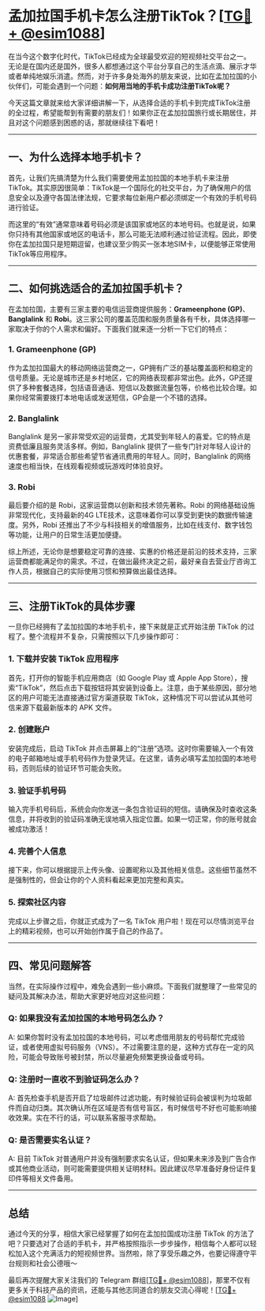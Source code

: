 # 孟加拉国手机卡怎么注册TikTok？[[TG💪+ @esim1088](https://t.me/s/esim1088)]

在当今这个数字化时代，TikTok已经成为全球最受欢迎的短视频社交平台之一。无论是在国内还是国外，很多人都想通过这个平台分享自己的生活点滴、展示才华或者单纯地娱乐消遣。然而，对于许多身处海外的朋友来说，比如在孟加拉国的小伙伴们，可能会遇到一个问题：**如何用当地的手机卡成功注册TikTok呢？**

今天这篇文章就来给大家详细讲解一下，从选择合适的手机卡到完成TikTok注册的全过程，希望能帮到有需要的朋友们！如果你正在孟加拉国旅行或长期居住，并且对这个问题感到困惑的话，那就继续往下看吧！

---

## 一、为什么选择本地手机卡？

首先，让我们先搞清楚为什么我们需要使用孟加拉国的本地手机卡来注册TikTok。其实原因很简单：TikTok是一个国际化的社交平台，为了确保用户的信息安全以及遵守各国法律法规，它要求每位新用户都必须绑定一个有效的手机号码进行验证。

而这里的“有效”通常意味着号码必须是该国家或地区的本地号码。也就是说，如果你只持有其他国家或地区的电话卡，那么可能无法顺利通过验证流程。因此，即使你在孟加拉国只是短期逗留，也建议至少购买一张本地SIM卡，以便能够正常使用TikTok等应用程序。

---

## 二、如何挑选适合的孟加拉国手机卡？

在孟加拉国，主要有三家主要的电信运营商提供服务：**Grameenphone (GP)**、**Banglalink** 和 **Robi**。这三家公司的覆盖范围和服务质量各有千秋，具体选择哪一家取决于你的个人需求和偏好。下面我们就来逐一分析一下它们的特点：

### 1. Grameenphone (GP)
作为孟加拉国最大的移动网络运营商之一，GP拥有广泛的基站覆盖面积和稳定的信号质量。无论是城市还是乡村地区，它的网络表现都非常出色。此外，GP还提供了多种套餐选择，包括语音通话、短信以及数据流量包等，价格也比较合理。如果你经常需要拨打本地电话或发送短信，GP会是一个不错的选择。

### 2. Banglalink
Banglalink 是另一家非常受欢迎的运营商，尤其受到年轻人的喜爱。它的特点是资费低廉且服务灵活多样。例如，Banglalink 提供了一些专门针对年轻人设计的优惠套餐，非常适合那些希望节省通讯费用的年轻人。同时，Banglalink 的网络速度也相当快，在线观看视频或玩游戏时体验良好。

### 3. Robi
最后要介绍的是 Robi，这家运营商以创新和技术领先著称。Robi 的网络基础设施非常现代化，支持最新的4G LTE技术，这意味着你可以享受到更快的数据传输速度。另外，Robi 还推出了不少与科技相关的增值服务，比如在线支付、数字钱包等功能，让用户的日常生活更加便捷。

综上所述，无论你是想要稳定可靠的连接、实惠的价格还是前沿的技术支持，三家运营商都能满足你的需求。不过，在做出最终决定之前，最好亲自去营业厅咨询工作人员，根据自己的实际使用习惯和预算做出最佳选择。

---

## 三、注册TikTok的具体步骤

一旦你已经拥有了孟加拉国的本地手机卡，接下来就是正式开始注册 TikTok 的过程了。整个流程并不复杂，只需按照以下几步操作即可：

### 1. 下载并安装 TikTok 应用程序
首先，打开你的智能手机应用商店（如 Google Play 或 Apple App Store），搜索“TikTok”，然后点击下载按钮将其安装到设备上。注意，由于某些原因，部分地区的用户可能无法直接通过官方渠道获取 TikTok，这种情况下可以尝试从其他可信来源下载最新版本的 APK 文件。

### 2. 创建账户
安装完成后，启动 TikTok 并点击屏幕上的“注册”选项。这时你需要输入一个有效的电子邮箱地址或手机号码作为登录凭证。在这里，请务必填写孟加拉国的本地号码，否则后续的验证环节可能会失败。

### 3. 验证手机号码
输入完手机号码后，系统会向你发送一条包含验证码的短信。请确保及时查收这条信息，并将收到的验证码准确无误地填入指定位置。如果一切正常，你的账号就会被成功激活！

### 4. 完善个人信息
接下来，你可以根据提示上传头像、设置昵称以及其他相关信息。这些细节虽然不是强制性的，但会让你的个人资料看起来更加完整和真实。

### 5. 探索社区内容
完成以上步骤之后，你就正式成为了一名 TikTok 用户啦！现在可以尽情浏览平台上的精彩视频，也可以开始创作属于自己的作品了。

---

## 四、常见问题解答

当然，在实际操作过程中，难免会遇到一些小麻烦。下面我们就整理了一些常见的疑问及其解决办法，帮助大家更好地应对这些问题：

### Q: 如果我没有孟加拉国的本地号码怎么办？
A: 如果你暂时没有孟加拉国的本地号码，可以考虑借用朋友的号码帮忙完成验证，或者使用虚拟号码服务（VNS）。不过需要注意的是，这种方式存在一定的风险，可能会导致账号被封禁，所以尽量避免频繁更换设备或号码。

### Q: 注册时一直收不到验证码怎么办？
A: 首先检查手机是否开启了垃圾邮件过滤功能，有时候验证码会被误判为垃圾邮件而自动归类。其次确认所在区域是否有信号盲区，有时候信号不好也可能影响接收效果。实在不行的话，可以联系客服寻求帮助。

### Q: 是否需要实名认证？
A: 目前 TikTok 对普通用户并没有强制要求实名认证，但如果未来涉及到广告合作或其他商业活动，则可能需要提供相关证明材料。因此建议尽早准备好身份证件复印件等相关文件备用。

---

## 总结

通过今天的分享，相信大家已经掌握了如何在孟加拉国成功注册 TikTok 的方法了吧？只要选对了合适的手机卡，并严格按照指示一步步操作，相信每个人都可以轻松加入这个充满活力的短视频世界。当然啦，除了享受乐趣之外，也要记得遵守平台规则和社会公德哦～

最后再次提醒大家关注我们的 Telegram 群组[[TG💪+ @esim1088](https://t.me/s/esim1088)]，那里不仅有更多关于科技产品的资讯，还能与其他志同道合的朋友交流心得呢！[[TG💪+ @esim1088](https://t.me/s/esim1088) ![Image](https://i.postimg.cc/4NQfJmqS/Snipaste-2025-05-13-00-14-12.png)]